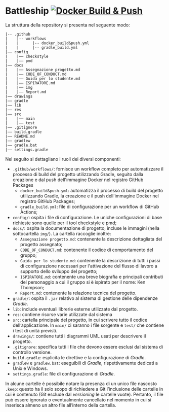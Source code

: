 
# Battleship [![Docker Build & Push](https://github.com/softeng2223-inf-uniba/progetto2223-thompson/actions/workflows/docker_build&push.yml/badge.svg)](https://github.com/softeng2223-inf-uniba/progetto2223-thompson/actions/workflows/docker_build&push.yml)

La struttura della repository si presenta nel seguente modo:

```plaintext
|-- .github
|    |-- workflows
|    |      |-- docker_build&push.yml
|    |      |-- gradle_build.yml
|–– config
|    |–– checkstyle
|    |–– pmd
|–– docs
|    |–– Assegnazione progetto.md
|    |–– CODE_OF_CONDUCT.md
|    |–– Guida per lo studente.md
|    |–– ISPIRATORE.md
|    |–– img
|    |–– Report.md
|–– drawings
|–– gradle
|–– lib
|–– res
|–– src
|    |–– main
|    |–– test
|–– .gitignore
|–– build.gradle
|–– README.md
|–– gradlew
|–– gradle.bat
|–– settings.gradle
```

Nel seguito si dettagliano i ruoli dei diversi componenti:

- `.github/workflows/`: fornisce un workflow completo per automatizzare il processo di build del progetto utilizzando Gradle, seguito dalla creazione e dal push dell'immagine Docker nel registro GitHub Packages
  - `docker_build&push.yml`: automatizza il processo di build del progetto utilizzando Gradle, la creazione e il push dell'immagine Docker nel registro GitHub Packages;
  - `gradle_build.yml`: file di configurazione per un workflow di GitHub Actions;
- `config/`: ospita i file di configurazione. Le uniche configurazioni di base richieste sono quelle per il tool checkstyle e pmd;
- `docs/`: ospita la documentazione di progetto, incluse le immagini (nella sottocartella `img/`).
  La cartella raccoglie inoltre:
  - `Assegnazione progetto.md`: contenente la descrizione dettagliata del progetto assegnato;
  - `CODE_OF_CONDUCT.md`: contenente il codice di comportamento del gruppo;
  - `Guida per lo studente.md`: contenente la descrizione di tutti i passi di configurazione necessari per l'attivazione del flusso di lavoro a supporto dello sviluppo del progetto;
  - `ISPIRATORE.md`: contenente una breve biografia e principali contributi del personaggio a cui il gruppo si è ispirato per il nome: Ken Thompson;
  - `Report.md`: contenente la relazione tecnica del progetto.
- `gradle/`: ospita il `.jar` relativo al sistema di gestione delle dipendenze *Gradle*.
- `lib`: include eventuali librerie esterne utilizzate dal progetto.
- `res`: contiene risorse varie utilizzate dal sistema
- `src`: cartella principale del progetto, in cui scrivere tutto il codice dell’applicazione. In `main/` ci saranno i file sorgente e `test/` che contiene i test di unità previsti.
- `drawings/`: contiene tutti i diagrammi UML usati per descrivere il progetto.
- `.gitignore`: specifica tutti i file che devono essere esclusi dal sistema di controllo versione.
- `build.gradle`: esplicita le direttive e la configurazione di *Gradle*.
- `gradlew` e `gradlew.bat`: eseguibili di *Gradle*, rispettivamente dedicati a Unix e Windows.
- `settings.gradle`: file di configurazione di *Gradle*.

In alcune cartelle è possibile notare la presenza di un unico file nascosto `.keep`: questo ha il solo scopo di richiedere a Git l’inclusione delle cartelle in cui è contenuto (Git esclude dal *versioning* le cartelle vuote). Pertanto, il file può essere ignorato o eventualmente cancellato nel momento in cui si inserisca almeno un altro file all’interno della cartella.
